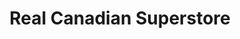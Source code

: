 ---
title: "Real Canadian Superstore"
url: /winnipeg/real-canadian-superstore-regent-avenue-west/
shop: Supermarkt
---